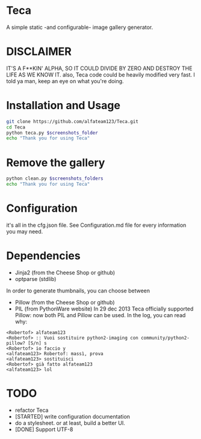 Teca
====

A simple static -and configurable- image gallery generator.

DISCLAIMER
==========
IT'S A F**KIN' ALPHA, SO IT COULD DIVIDE BY ZERO AND DESTROY THE LIFE AS WE KNOW IT.
also, Teca code could be heavily modified very fast.
I told ya man, keep an eye on what you're doing.

Installation and Usage
===
```sh
git clone https://github.com/alfateam123/Teca.git
cd Teca
python teca.py $screenshots_folder
echo "Thank you for using Teca"
```

Remove the gallery
==
```sh
python clean.py $screenshots_folders
echo "Thank you for using Teca"
```

Configuration
===
it's all in the cfg.json file.
See Configuration.md file for every information you may need.

Dependencies
===
* Jinja2 (from the Cheese Shop or github)
* optparse (stdlib)

In order to generate thumbnails, you can choose between
* Pillow (from the Cheese Shop or github)
* PIL (from PythonWare website)
In 29 dec 2013 Teca officially supported Pillow: now both PIL and Pillow can be used.
In the log, you can read why:
```
<Robertof> alfateam123
<Robertof> :: Vuoi sostituire python2-imaging con community/python2-pillow? [S/n] s
<Robertof> io faccio y
<alfateam123> Robertof: massì, prova
<alfateam123> sostituisci
<Robertof> già fatto alfateam123
<alfateam123> lol
```

TODO
===
* refactor Teca
* [STARTED] write configuration documentation
* do a stylesheet. or at least, build a better UI.
* [DONE] Support UTF-8
